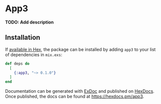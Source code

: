 # App3

**TODO: Add description**

## Installation

If [available in Hex](https://hex.pm/docs/publish), the package can be installed
by adding `app3` to your list of dependencies in `mix.exs`:

```elixir
def deps do
  [
    {:app3, "~> 0.1.0"}
  ]
end
```

Documentation can be generated with [ExDoc](https://github.com/elixir-lang/ex_doc)
and published on [HexDocs](https://hexdocs.pm). Once published, the docs can
be found at <https://hexdocs.pm/app3>.

